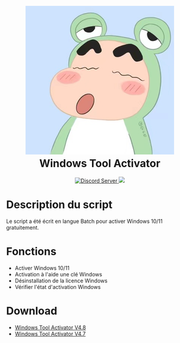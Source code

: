 <h1 align="center">
  <br>
  <a href="https://officialsimonia94.wordpress.com/"><img src="https://github.com/simonia94/simonia94/blob/main/20210804115011.jpg"></a>
  <br>
  Windows Tool Activator
  <br>
</h1>

<p align="center">
<a href="https://discord.io/simonia94">
    <img src="https://discordapp.com/api/guilds/853681828501127178/widget.png?style=shield" alt="Discord Server">
  </a>
  <a href="https://officialsimonia94.wordpress.com/">
    <img src="https://img.shields.io/badge/Site-Simonia94-blue?style=flat-square&logo=appveyor">
  </a>
  </p>
  
# Description du script
Le script a été écrit en langue Batch pour activer Windows 10/11 gratuitement.<br>

# Fonctions
- Activer Windows 10/11
- Activation à l'aide une clé Windows
- Désinstallation de la licence Windows
- Vérifier l'état d'activation Windows

# Download
- [Windows Tool Activator V4.8](https://github.com/simonia94/Windows-Tool-Activator/releases/download/V4.8/Windows-Tool-Activator-V.4.8.bat)
- [Windows Tool Activator V4.7](https://github.com/simonia94/Windows-Tool-Activator/releases/download/V4.7/Windows-Tool-Activator-V.4.7.bat)

